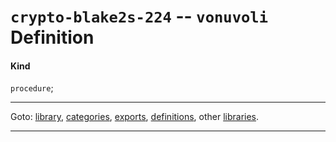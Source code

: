 

<a id='definition__vonuvoli__crypto-blake2s-224'></a>

# `crypto-blake2s-224` -- `vonuvoli` Definition


<a id='definition__vonuvoli__crypto-blake2s-224__kind'></a>

#### Kind

`procedure`;

----

Goto: [library](../../vonuvoli/_index.md#library__vonuvoli), [categories](../../vonuvoli/categories/_index.md#toc__vonuvoli__categories), [exports](../../vonuvoli/exports/_index.md#toc__vonuvoli__exports), [definitions](../../vonuvoli/definitions/_index.md#toc__vonuvoli__definitions), other [libraries](../../_libraries.md#toc__libraries).

----

